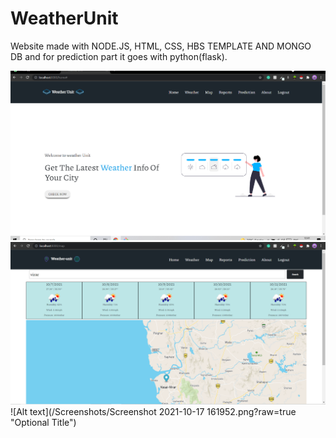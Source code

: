 # WeatherUnit
Website made with NODE.JS, HTML, CSS, HBS TEMPLATE AND MONGO DB and for prediction part it goes with python(flask).

![Alt text](/Screenshots/weather-app4.PNG?raw=true "Optional Title")
![Alt text](/Screenshots/weeather-app6.PNG?raw=true "Optional Title")
![Alt text](/Screenshots/Screenshot 2021-10-17 161952.png?raw=true "Optional Title")



